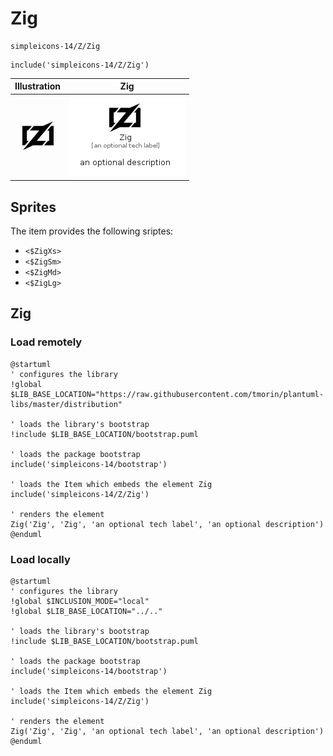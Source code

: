 # Zig


```text
simpleicons-14/Z/Zig
```

```text
include('simpleicons-14/Z/Zig')
```



| Illustration | Zig |
| :---: | :---: |
| ![illustration for Illustration](../../simpleicons-14/Z/Zig.png) | ![illustration for Zig](../../simpleicons-14/Z/Zig.Local.png) |



## Sprites
The item provides the following sriptes:

- `<$ZigXs>`
- `<$ZigSm>`
- `<$ZigMd>`
- `<$ZigLg>`





## Zig

### Load remotely
```plantuml
@startuml
' configures the library
!global $LIB_BASE_LOCATION="https://raw.githubusercontent.com/tmorin/plantuml-libs/master/distribution"

' loads the library's bootstrap
!include $LIB_BASE_LOCATION/bootstrap.puml

' loads the package bootstrap
include('simpleicons-14/bootstrap')

' loads the Item which embeds the element Zig
include('simpleicons-14/Z/Zig')

' renders the element
Zig('Zig', 'Zig', 'an optional tech label', 'an optional description')
@enduml
```

### Load locally
```plantuml
@startuml
' configures the library
!global $INCLUSION_MODE="local"
!global $LIB_BASE_LOCATION="../.."

' loads the library's bootstrap
!include $LIB_BASE_LOCATION/bootstrap.puml

' loads the package bootstrap
include('simpleicons-14/bootstrap')

' loads the Item which embeds the element Zig
include('simpleicons-14/Z/Zig')

' renders the element
Zig('Zig', 'Zig', 'an optional tech label', 'an optional description')
@enduml
```

